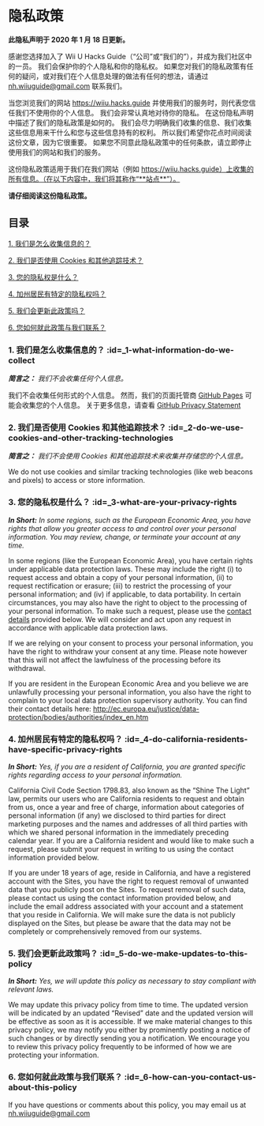 # 隐私政策

**此隐私声明于 2020 年 1 月 18 日更新。**


感谢您选择加入了 Wii U Hacks Guide（“公司”或“我们的”），并成为我们社区中的一员。 我们会保护你的个人隐私和你的隐私权。 如果您对我们的隐私政策有任何的疑问，或对我们在个人信息处理的做法有任何的想法，请通过 nh.wiiuguide@gmail.com 联系我们。

当您浏览我们的网站 https://wiiu.hacks.guide 并使用我们的服务时，则代表您信任我们不使用你的个人信息。 我们会非常认真地对待你的隐私。 在这份隐私声明中描述了我们的隐私政策是如何的。 我们会尽力明确我们收集的信息、我们收集这些信息用来干什么和您与这些信息持有的权利。 所以我们希望你花点时间阅读这份文章，因为它很重要。 如果您不同意此隐私政策中的任何条款，请立即停止使用我们的网站和我们的服务。

这份隐私政策适用于我们在我们网站（例如 https://wiiu.hacks.guide）上收集的所有信息。（在以下内容中，我们将其称作“**站点**”）。

**请仔细阅读这份隐私政策。**


## 目录

[1. 我们是怎么收集信息的？](privacy-policy?id=_1-what-information-do-we-collect)

[2. 我们是否使用 Cookies 和其他追踪技术？](privacy-policy?id=_2-do-we-use-cookies-and-other-tracking-technologies)

[3. 您的隐私权是什么？](privacy-policy?id=_3-what-are-your-privacy-rights)

[4. 加州居民有特定的隐私权吗？](privacy-policy?id=_4-do-california-residents-have-specific-privacy-rights)

[5. 我们会更新此政策吗？](privacy-policy?id=_5-do-we-make-updates-to-this-policy)

[6. 您如何就此政策与我们联系？](privacy-policy?id=_6-how-can-you-contact-us-about-this-policy)



### 1. 我们是怎么收集信息的？ :id=_1-what-information-do-we-collect

***简言之：*** *我们不会收集任何个人信息。*

我们不会收集任何形式的个人信息。 然而，我们的页面托管商 [GitHub Pages](https://pages.github.com/) 可能会收集您的个人信息。 关于更多信息，请查看 [GitHub Privacy Statement](https://help.github.com/en/github/site-policy/github-privacy-statement)


### 2. 我们是否使用 Cookies 和其他追踪技术？ :id=_2-do-we-use-cookies-and-other-tracking-technologies
***简言之：*** *我们不会使用 Cookies 和其他追踪技术来收集并存储您的个人信息。*

We do not use cookies and similar tracking technologies (like web beacons and pixels) to access or store information.


### 3. 您的隐私权是什么？ :id=_3-what-are-your-privacy-rights

***In Short:*** *In some regions, such as the European Economic Area, you have rights that allow you greater access to and control over your personal information. You may review, change, or terminate your account at any time.*

In some regions (like the European Economic Area), you have certain rights under applicable data protection laws. These may include the right (i) to request access and obtain a copy of your personal information, (ii) to request rectification or erasure; (iii) to restrict the processing of your personal information; and (iv) if applicable, to data portability. In certain circumstances, you may also have the right to object to the processing of your personal information. To make such a request, please use the [contact details](privacy-policy?id=_6-how-can-you-contact-us-about-this-policy) provided below. We will consider and act upon any request in accordance with applicable data protection laws.

If we are relying on your consent to process your personal information, you have the right to withdraw your consent at any time. Please note however that this will not affect the lawfulness of the processing before its withdrawal.

If you are resident in the European Economic Area and you believe we are unlawfully processing your personal information, you also have the right to complain to your local data protection supervisory authority. You can find their contact details here: http://ec.europa.eu/justice/data-protection/bodies/authorities/index_en.htm


### 4. 加州居民有特定的隐私权吗？ :id=_4-do-california-residents-have-specific-privacy-rights

***In Short:*** *Yes, if you are a resident of California, you are granted specific rights regarding access to your personal information.*

California Civil Code Section 1798.83, also known as the “Shine The Light” law, permits our users who are California residents to request and obtain from us, once a year and free of charge, information about categories of personal information (if any) we disclosed to third parties for direct marketing purposes and the names and addresses of all third parties with which we shared personal information in the immediately preceding calendar year. If you are a California resident and would like to make such a request, please submit your request in writing to us using the contact information provided below.

If you are under 18 years of age, reside in California, and have a registered account with the Sites, you have the right to request removal of unwanted data that you publicly post on the Sites. To request removal of such data, please contact us using the contact information provided below, and include the email address associated with your account and a statement that you reside in California. We will make sure the data is not publicly displayed on the Sites, but please be aware that the data may not be completely or comprehensively removed from our systems.


### 5. 我们会更新此政策吗？ :id=_5-do-we-make-updates-to-this-policy

***In Short:*** *Yes, we will update this policy as necessary to stay compliant with relevant laws.*

We may update this privacy policy from time to time. The updated version will be indicated by an updated “Revised” date and the updated version will be effective as soon as it is accessible. If we make material changes to this privacy policy, we may notify you either by prominently posting a notice of such changes or by directly sending you a notification. We encourage you to review this privacy policy frequently to be informed of how we are protecting your information.


### 6. 您如何就此政策与我们联系？ :id=_6-how-can-you-contact-us-about-this-policy

If you have questions or comments about this policy, you may email us at nh.wiiuguide@gmail.com